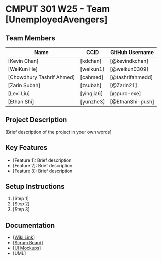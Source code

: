 # CMPUT 301 W25 - Team [UnemployedAvengers]

## Team Members

| Name        | CCID   | GitHub Username |
| ----------- | ------ | --------------- |
| [Kevin Chan] | [kdchan] | [@kevindkchan]     |
| [WeiKun He] | [weikun1] | [@weikun0309]     |
| [Chowdhury Tashrif Ahmed] | [cahmed] | [@tashrifahmedd]     |
| [Zarin Subah] | [zsubah] | [@Zarin21]     |
| [Levi Liu] | [yingjia6] | [@puro-exe]     |
| [Ethan Shi] | [yunzhe3] | [@EthanShi-push]     |

## Project Description

[Brief description of the project in your own words]

## Key Features

- [Feature 1]: Brief description
- [Feature 2]: Brief description
- [Feature 3]: Brief description

## Setup Instructions

1. [Step 1]
2. [Step 2]
3. [Step 3]

## Documentation

- [[Wiki Link](https://github.com/cmput301-w25/project-unemployedavengers/wiki)]
- [[Scrum Board](https://github.com/orgs/cmput301-w25/projects/63)]
- [[UI Mockups](https://github.com/cmput301-w25/project-unemployedavengers/wiki/February-14,-2025-%E2%80%90-UI-Mockup)]
- [UML]
